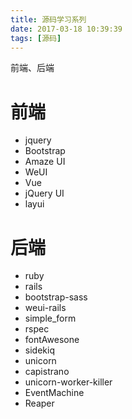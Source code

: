 ```yaml
---
title: 源码学习系列
date: 2017-03-18 10:39:39
tags: [源码]
---
```


前端、后端
<!--more-->
# 前端
- jquery
- Bootstrap
- Amaze UI
- WeUI
- Vue
- jQuery UI
- layui
# 后端
- ruby
- rails
- bootstrap-sass
- weui-rails
- simple_form
- rspec
- fontAwesone
- sidekiq
- unicorn
- capistrano
- unicorn-worker-killer
- EventMachine
- Reaper